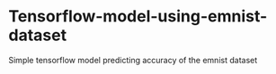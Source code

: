 # Tensorflow-model-using-emnist-dataset
Simple tensorflow model predicting accuracy of the emnist dataset
